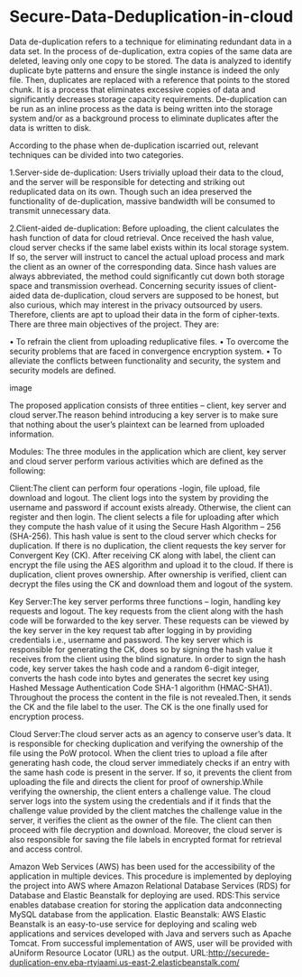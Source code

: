# Secure-Data-Deduplication-in-cloud
Data de-duplication refers to a technique for eliminating redundant data in a data set. In the process of de-duplication, extra copies of the same data are deleted, leaving only one copy to be stored. The data is analyzed to identify duplicate byte patterns and ensure the single instance is indeed the only file. Then, duplicates are replaced with a reference that points to the stored chunk. It is a process that eliminates excessive copies of data and significantly decreases storage capacity requirements. De-duplication can be run as an inline process as the data is being written into the storage system and/or as a background process to eliminate duplicates after the data is written to disk.

According to the phase when de-duplication iscarried out, relevant techniques can be divided into two categories.

1.Server-side de-duplication: Users trivially upload their data to the cloud, and the server will be responsible for detecting and striking out reduplicated data on its own. Though such an idea preserved the functionality of de-duplication, massive bandwidth will be consumed to transmit unnecessary data.

2.Client-aided de-duplication: Before uploading, the client calculates the hash function of data for cloud retrieval. Once received the hash value, cloud server checks if the same label exists within its local storage system. If so, the server will instruct to cancel the actual upload process and mark the client as an owner of the corresponding data. Since hash values are always abbreviated, the method could significantly cut down both storage space and transmission overhead. Concerning security issues of client-aided data de-duplication, cloud servers are supposed to be honest, but also curious, which may interest in the privacy outsourced by users. Therefore, clients are apt to upload their data in the form of cipher-texts.
There are three main objectives of the project. They are:

• To refrain the client from uploading reduplicative files. • To overcome the security problems that are faced in convergence encryption system. • To alleviate the conflicts between functionality and security, the system and security models are defined.

image

The proposed application consists of three entities – client, key server and cloud server.The reason behind introducing a key server is to make sure that nothing about the user’s plaintext can be learned from uploaded information.

Modules: The three modules in the application which are client, key server and cloud server perform various activities which are defined as the following:

Client:The client can perform four operations -login, file upload, file download and logout. The client logs into the system by providing the username and password if account exists already. Otherwise, the client can register and then login. The client selects a file for uploading after which they compute the hash value of it using the Secure Hash Algorithm – 256 (SHA-256). This hash value is sent to the cloud server which checks for duplication. If there is no duplication, the client requests the key server for Convergent Key (CK). After receiving CK along with label, the client can encrypt the file using the AES algorithm and upload it to the cloud. If there is duplication, client proves ownership. After ownership is verified, client can decrypt the files using the CK and download them and logout of the system.

Key Server:The key server performs three functions – login, handling key requests and logout. The key requests from the client along with the hash code will be forwarded to the key server. These requests can be viewed by the key server in the key request tab after logging in by providing credentials i.e., username and password. The key server which is responsible for generating the CK, does so by signing the hash value it receives from the client using the blind signature. In order to sign the hash code, key server takes the hash code and a random 6-digit integer, converts the hash code into bytes and generates the secret key using Hashed Message Authentication Code SHA-1 algorithm (HMAC-SHA1). Throughout the process the content in the file is not revealed.Then, it sends the CK and the file label to the user. The CK is the one finally used for encryption process.

Cloud Server:The cloud server acts as an agency to conserve user’s data. It is responsible for checking duplication and verifying the ownership of the file using the PoW protocol. When the client tries to upload a file after generating hash code, the cloud server immediately checks if an entry with the same hash code is present in the server. If so, it prevents the client from uploading the file and directs the client for proof of ownership.While verifying the ownership, the client enters a challenge value. The cloud server logs into the system using the credentials and if it finds that the challenge value provided by the client matches the challenge value in the server, it verifies the client as the owner of the file. The client can then proceed with file decryption and download. Moreover, the cloud server is also responsible for saving the file labels in encrypted format for retrieval and access control.

Amazon Web Services (AWS) has been used for the accessibility of the application in multiple devices. This procedure is implemented by deploying the project into AWS where Amazon Relational Database Services (RDS) for Database and Elastic Beanstalk for deploying are used. RDS:This service enables database creation for storing the application data andconnecting MySQL database from the application. Elastic Beanstalk: AWS Elastic Beanstalk is an easy-to-use service for deploying and scaling web applications and services developed with Java and servers such as Apache Tomcat. From successful implementation of AWS, user will be provided with aUniform Resource Locator (URL) as the output. URL:http://securede-duplication-env.eba-rtyiaami.us-east-2.elasticbeanstalk.com/
